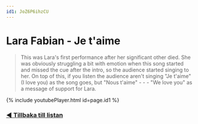 ```yaml
---
id1: JoZ6P6ihzCU
---
```


# Lara Fabian - Je t'aime

> This was Lara's first performance after her significant other died.  She was obviously struggling a bit with emotion when this song started and missed the cue after the intro, so the audience started singing to her.  On top of this, if you listen the audience aren't singing "Je t'aime" (I love you) as the song goes, but "Nous t'aime" - - - "We love you" as a message of support for Lara. 

{% include youtubePlayer.html id=page.id1 %}

### [◀️ Tillbaka till listan](/gashud)